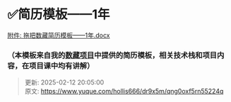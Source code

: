 # ✅简历模板——1年

[附件: 拖把数藏简历模板——1年.docx](./attachments/Wj_p-XKjTr8uf7UX/拖把数藏简历模板——1年.docx)



### （本模板来自我的[数藏项目](https://www.yuque.com/hollis666/dr9x5m/dgolk0cckpb94sia)中提供的简历模板，相关技术栈和项目内容，在项目课中均有讲解）


> 更新: 2025-02-12 20:05:00  
> 原文: <https://www.yuque.com/hollis666/dr9x5m/qng0oxf5rn55224q>